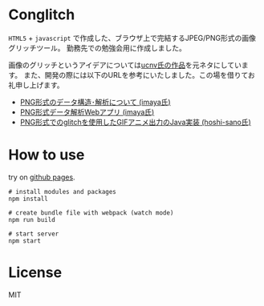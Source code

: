 # Conglitch

`HTML5` + `javascript` で作成した、ブラウザ上で完結するJPEG/PNG形式の画像グリッチツール。
勤務先での勉強会用に作成しました。

画像のグリッチというアイデアについては[ucnv氏の作品](https://ucnv.github.io/pnglitch/)を元ネタにしています。
また、開発の際には以下のURLを参考にいたしました。この場を借りてお礼申し上げます。

* [PNG形式のデータ構造･解析について (imaya氏)](http://imaya.blog.jp/archives/6136997.html)
* [PNG形式データ解析Webアプリ (imaya氏)](http://imaya.github.io/png.identify/)
* [PNG形式でのglitchを使用したGIFアニメ出力のJava実装 (hoshi-sano氏)](https://gist.github.com/hoshi-sano/6296296)

# How to use

try on [github pages](https://tsrkzy.github.io/conglitch/).

```
# install modules and packages
npm install

# create bundle file with webpack (watch mode)
npm run build

# start server
npm start
```

# License

MIT
